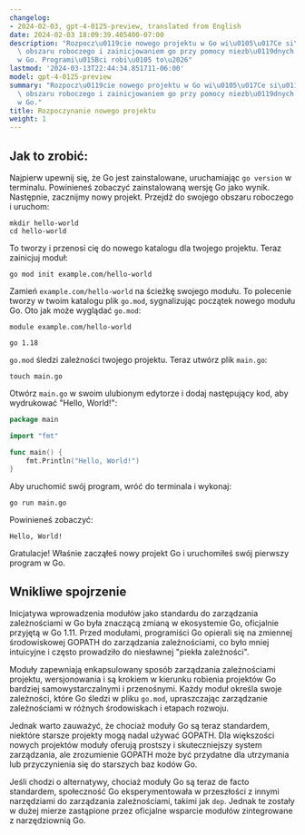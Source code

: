 ```yaml
---
changelog:
- 2024-02-03, gpt-4-0125-preview, translated from English
date: 2024-02-03 18:09:39.405400-07:00
description: "Rozpocz\u0119cie nowego projektu w Go wi\u0105\u017Ce si\u0119 z przygotowaniem\
  \ obszaru roboczego i zainicjowaniem go przy pomocy niezb\u0119dnych modu\u0142\xF3\
  w Go. Programi\u015Bci robi\u0105 to\u2026"
lastmod: '2024-03-13T22:44:34.851711-06:00'
model: gpt-4-0125-preview
summary: "Rozpocz\u0119cie nowego projektu w Go wi\u0105\u017Ce si\u0119 z przygotowaniem\
  \ obszaru roboczego i zainicjowaniem go przy pomocy niezb\u0119dnych modu\u0142\xF3\
  w Go."
title: Rozpoczynanie nowego projektu
weight: 1
---
```


## Jak to zrobić:
Najpierw upewnij się, że Go jest zainstalowane, uruchamiając `go version` w terminalu. Powinieneś zobaczyć zainstalowaną wersję Go jako wynik. Następnie, zacznijmy nowy projekt. Przejdź do swojego obszaru roboczego i uruchom:

```shell
mkdir hello-world
cd hello-world
```

To tworzy i przenosi cię do nowego katalogu dla twojego projektu. Teraz zainicjuj moduł:

```shell
go mod init example.com/hello-world
```

Zamień `example.com/hello-world` na ścieżkę swojego modułu. To polecenie tworzy w twoim katalogu plik `go.mod`, sygnalizując początek nowego modułu Go. Oto jak może wyglądać `go.mod`:

```plaintext
module example.com/hello-world

go 1.18
```

`go.mod` śledzi zależności twojego projektu. Teraz utwórz plik `main.go`:

```shell
touch main.go
```

Otwórz `main.go` w swoim ulubionym edytorze i dodaj następujący kod, aby wydrukować "Hello, World!":

```go
package main

import "fmt"

func main() {
    fmt.Println("Hello, World!")
}
```

Aby uruchomić swój program, wróć do terminala i wykonaj:

```shell
go run main.go
```

Powinieneś zobaczyć:

```plaintext
Hello, World!
```

Gratulacje! Właśnie zacząłeś nowy projekt Go i uruchomiłeś swój pierwszy program w Go.

## Wnikliwe spojrzenie
Inicjatywa wprowadzenia modułów jako standardu do zarządzania zależnościami w Go była znaczącą zmianą w ekosystemie Go, oficjalnie przyjętą w Go 1.11. Przed modułami, programiści Go opierali się na zmiennej środowiskowej GOPATH do zarządzania zależnościami, co było mniej intuicyjne i często prowadziło do niesławnej "piekła zależności".

Moduły zapewniają enkapsulowany sposób zarządzania zależnościami projektu, wersjonowania i są krokiem w kierunku robienia projektów Go bardziej samowystarczalnymi i przenośnymi. Każdy moduł określa swoje zależności, które Go śledzi w pliku `go.mod`, upraszczając zarządzanie zależnościami w różnych środowiskach i etapach rozwoju.

Jednak warto zauważyć, że chociaż moduły Go są teraz standardem, niektóre starsze projekty mogą nadal używać GOPATH. Dla większości nowych projektów moduły oferują prostszy i skuteczniejszy system zarządzania, ale zrozumienie GOPATH może być przydatne dla utrzymania lub przyczynienia się do starszych baz kodów Go.

Jeśli chodzi o alternatywy, chociaż moduły Go są teraz de facto standardem, społeczność Go eksperymentowała w przeszłości z innymi narzędziami do zarządzania zależnościami, takimi jak `dep`. Jednak te zostały w dużej mierze zastąpione przez oficjalne wsparcie modułów zintegrowane z narzędziownią Go.
